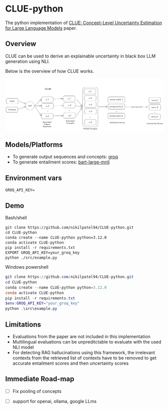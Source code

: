 # CLUE-python
The python implementation of [CLUE: Concept-Level Uncertainty Estimation for Large Language Models](https://arxiv.org/abs/2409.03021) paper.

## Overview

CLUE can be used to derive an explainable uncertainty in black box LLM generation using NLI. 

Below is the overview of how CLUE works. 

![Alt text](images/CLUE_diagram.png)

## Models/Platforms

- To generate output sequences and concepts: [groq](https://groq.com/)
- To generate entailment scores: [bart-large-mnli](https://huggingface.co/facebook/bart-large-mnli)

## Environment vars
```var
GROQ_API_KEY=
```

## Demo

Bash/shell
```shell
git clone https://github.com/nikilpatel94/CLUE-python.git
cd CLUE-python
conda create --name CLUE-python python=3.12.0
conda activate CLUE-python
pip install -r requirements.txt
EXPORT GROQ_API_KEY=your_groq_key
python ./src/example.py
```

Windows powershell
```powershell
git clone https://github.com/nikilpatel94/CLUE-python.git
cd CLUE-python
conda create --name CLUE-python python=3.12.0
conda activate CLUE-python
pip install -r requirements.txt
$env:GROQ_API_KEY="your_groq_key"
python .\src\example.py
```

## Limitations

- Evaluations from the paper are not included in this implementation
- Multilingual evaluations can be unpreditctable to evaluate with the used NLI model
- For detecting RAG hallucinations using this framework, the irrelevant contexts from the retrieved list of contexts have to be removed to get accurate entailment scores and then uncertainty scores

## Immediate Road-map

- [ ] Fix pooling of concepts
- [ ] support for openai, ollama, google LLms

